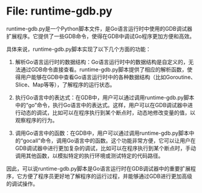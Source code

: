 # File: runtime-gdb.py

runtime-gdb.py是一个Python脚本文件，是Go语言运行时中使用的GDB调试器扩展程序。它提供了一些GDB命令，使得在GDB中调试Go程序更加方便和高效。

具体来说，runtime-gdb.py脚本实现了以下几个方面的功能：

1. 解析Go语言运行时的数据结构：Go语言运行时中的数据结构是自定义的，无法通过GDB命令直接查看。runtime-gdb.py脚本提供了相应的解析函数，使得用户能够在GDB中查看Go语言运行时中的各种数据结构（比如Goroutine、Slice、Map等等），了解程序的运行状态。

2. 执行Go语言中的表达式：在GDB中，用户可以通过调用runtime-gdb.py脚本中的“go”命令，执行Go语言中的表达式。这样，用户可以在GDB调试器中进行动态的调试，比如可以在程序执行到某个断点时，动态地修改变量的值，以观察程序的行为。

3. 调用Go语言中的函数：在GDB中，用户可以通过调用runtime-gdb.py脚本中的“gocall”命令，调用Go语言中的函数。这个功能非常方便，它可以让用户在GDB调试器中进行更加复杂的调试，比如可以在程序执行到某个断点时，手动调用其他函数，以模拟特定的执行环境或测试特定的代码路径。

因此，可以说runtime-gdb.py脚本是Go语言运行时在GDB调试器中的重要扩展程序，它方便了程序员更好地了解程序的运行过程，并能够通过GDB进行更加高级的调试操作。

